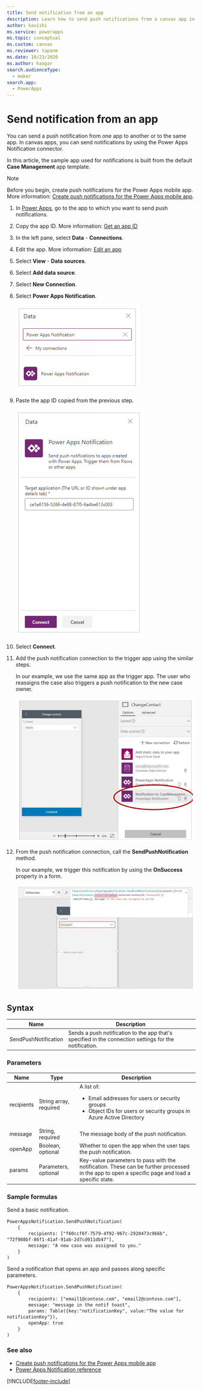 ```yaml
---
title: Send notification from an app
description: Learn how to send push notifications from a canvas app in Power Apps.
author: kavishi
ms.service: powerapps
ms.topic: conceptual
ms.custom: canvas
ms.reviewer: tapanm
ms.date: 10/23/2020
ms.author: kaagar
search.audienceType: 
  - maker
search.app: 
  - PowerApps
---
```

# Send notification from an app

You can send a push notification from one app to another or to the same app. In canvas apps, you can send notifications by using the Power Apps Notification connector.

In this article, the sample app used for notifications is built from the default **Case Management** app template.

> [!NOTE]
> Before you begin, create push notifications for the Power Apps mobile app. More information: [Create push notifications for the Power Apps mobile app](../../mobile/power-apps-mobile-notification.md).

1. In [Power Apps](https://make.powerapps.com?utm_source=padocs&utm_medium=linkinadoc&utm_campaign=referralsfromdoc), go to the app to which you want to send push notifications.

1. Copy the app ID. More information: [Get an app ID](get-sessionid.md#get-an-app-id)

1. In the left pane, select **Data** - **Connections**.

1. Edit the app. More information: [Edit an app](edit-app.md)

1. Select **View** - **Data sources**.

1. Select **Add data source**.

1. Select **New Connection**.

1. Select **Power Apps Notification**.

    ![Select Power Apps Notification.](./media/add-notifications/select-powerapps-notification.png "Select Power Apps Notification")

1. Paste the app ID copied from the previous step.

    ![Paste the app ID.](./media/add-notifications/paste-app-id.png "Paste the app ID")

1. Select **Connect**.

1. Add the push notification connection to the trigger app using the similar steps.

    In our example, we use the same app as the trigger app. The user who reassigns the case also triggers a push notification to the new case owner.

    ![Add connection.](./media/add-notifications/add-connection.png)

1. From the push notification connection, call the **SendPushNotification** method.

    In our example, we trigger this notification by using the **OnSuccess** property in a form.

    ![Power Apps formula.](./media/add-notifications/powerapps-function.png)


## Syntax

| Name | Description |
| --- | --- |
| SendPushNotification |Sends a push notification to the app that's specified in the connection settings for the notification. |

### Parameters

| Name | Type | Description |
| --- | --- | --- |
| recipients |String array, required |A list of: <ul> <li>Email addresses for users or security groups</li> <li>Object IDs for users or security groups in Azure Active Directory</li></ul> |
| message |String, required |The message body of the push notification. |
| openApp |Boolean, optional |Whether to open the app when the user taps the push notification. |
| params |Parameters, optional |Key-value parameters to pass with the notification. These can be further processed in the app to open a specific page and load a specific state. |

### Sample formulas
Send a basic notification.

```powerapps-dot
PowerAppsNotification.SendPushNotification(
	{
		recipients: ["f60ccf6f-7579-4f92-967c-2920473c966b", "72f988bf-86f1-41af-91ab-2d7cd011db47"],
		message: "A new case was assigned to you."
	}
)
```

Send a notification that opens an app and passes along specific parameters.

```powerapps-dot
PowerAppsNotification.SendPushNotification(
	{
		recipients: ["email1@contoso.com", "email2@contoso.com"],
		message: "message in the notif toast",
		params: Table({key:"notificationKey", value:"The value for notificationKey"}),
		openApp: true
 	}
)
```

### See also

- [Create push notifications for the Power Apps mobile app](../../mobile/power-apps-mobile-notification.md)
- [Power Apps Notification reference](/connectors/powerappsnotification/)


[!INCLUDE[footer-include](../../includes/footer-banner.md)]
